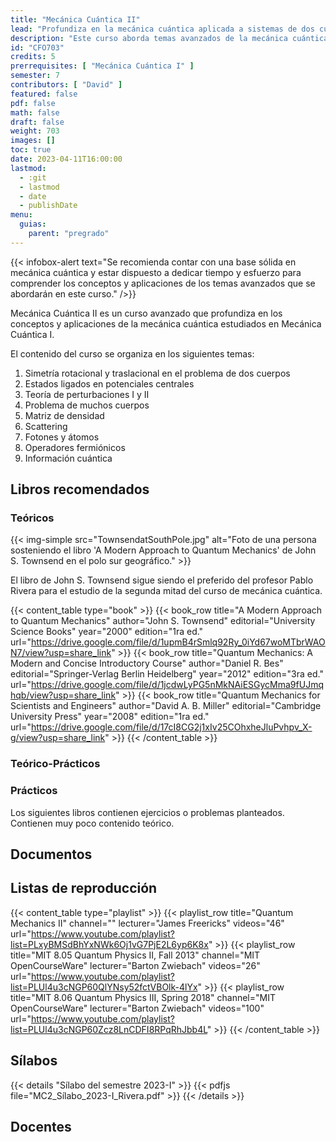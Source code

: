 ```yaml
---
title: "Mecánica Cuántica II"
lead: "Profundiza en la mecánica cuántica aplicada a sistemas de dos cuerpos, muchos cuerpos, interacción radiación-materia y cuantización del campo electromagnético"
description: "Este curso aborda temas avanzados de la mecánica cuántica, incluyendo el problema de dos cuerpos, teoría de perturbaciones, problema de muchos cuerpos, matriz de densidad, scattering, fotones y átomos, operadores fermiónicos e información cuántica. Está diseñado para estudiantes que hayan completado la primera parte del curso (Mecánica Cuántica I) y cuenten con sólidos conocimientos en física moderna y álgebra lineal"
id: "CFO703"
credits: 5
prerrequisites: [ "Mecánica Cuántica I" ]
semester: 7
contributors: [ "David" ]
featured: false
pdf: false
math: false
draft: false
weight: 703
images: []
toc: true
date: 2023-04-11T16:00:00
lastmod:
  - :git
  - lastmod
  - date
  - publishDate
menu:
  guias:
    parent: "pregrado"
---
```


{{< infobox-alert text="Se recomienda contar con una base sólida en mecánica cuántica y estar dispuesto a dedicar tiempo y esfuerzo para comprender los conceptos y aplicaciones de los temas avanzados que se abordarán en este curso." />}}

Mecánica Cuántica II es un curso avanzado que profundiza en los conceptos y aplicaciones de la mecánica cuántica estudiados en Mecánica Cuántica I.

El contenido del curso se organiza en los siguientes temas:

1. Simetría rotacional y traslacional en el problema de dos cuerpos
2. Estados ligados en potenciales centrales
3. Teoría de perturbaciones I y II
4. Problema de muchos cuerpos
5. Matriz de densidad
6. Scattering
7. Fotones y átomos
8. Operadores fermiónicos
9. Información cuántica

## Libros recomendados

### Teóricos

{{< img-simple src="TownsendatSouthPole.jpg" alt="Foto de una persona sosteniendo el libro 'A Modern Approach to Quantum Mechanics' de John S. Townsend en el polo sur geográfico." >}}

El libro de John S. Townsend sigue siendo el preferido del profesor Pablo Rivera para el estudio de la segunda mitad del curso de mecánica cuántica.

{{< content_table type="book" >}}
  {{< book_row title="A Modern Approach to Quantum Mechanics" author="John S. Townsend" editorial="University Science Books" year="2000" edition="1ra ed." url="https://drive.google.com/file/d/1upmB4rSmlq92Ry_0iYd67woMTbrWAON7/view?usp=share_link" >}}
  {{< book_row title="Quantum Mechanics: A Modern and Concise Introductory Course" author="Daniel R. Bes" editorial="Springer-Verlag Berlin Heidelberg" year="2012" edition="3ra ed." url="https://drive.google.com/file/d/1jcdwLyPG5nMkNAiESGycMma9fUJmqhqb/view?usp=share_link" >}}
  {{< book_row title="Quantum Mechanics for Scientists and Engineers" author="David A. B. Miller" editorial="Cambridge University Press" year="2008" edition="1ra ed." url="https://drive.google.com/file/d/17cI8CG2j1xIv25COhxheJluPvhpv_X-g/view?usp=share_link" >}}
{{< /content_table >}}

### Teórico-Prácticos

### Prácticos

Los siguientes libros contienen ejercicios o problemas planteados. Contienen muy poco contenido teórico.

## Documentos

## Listas de reproducción

{{< content_table type="playlist" >}}
  {{< playlist_row title="Quantum Mechanics II" channel="" lecturer="James Freericks" videos="46" url="https://www.youtube.com/playlist?list=PLxyBMSdBhYxNWk6Oj1vG7PjE2L6yp6K8x" >}}
  {{< playlist_row title="MIT 8.05 Quantum Physics II, Fall 2013" channel="MIT OpenCourseWare" lecturer="Barton Zwiebach" videos="26" url="https://www.youtube.com/playlist?list=PLUl4u3cNGP60QlYNsy52fctVBOlk-4lYx" >}}
  {{< playlist_row title="MIT 8.06 Quantum Physics III, Spring 2018" channel="MIT OpenCourseWare" lecturer="Barton Zwiebach" videos="100" url="https://www.youtube.com/playlist?list=PLUl4u3cNGP60Zcz8LnCDFI8RPqRhJbb4L" >}}
{{< /content_table >}}

## Sílabos

{{< details "Sílabo del semestre 2023-I" >}}
  {{< pdfjs file="MC2_Sílabo_2023-I_Rivera.pdf" >}}
{{< /details >}}

## Docentes
